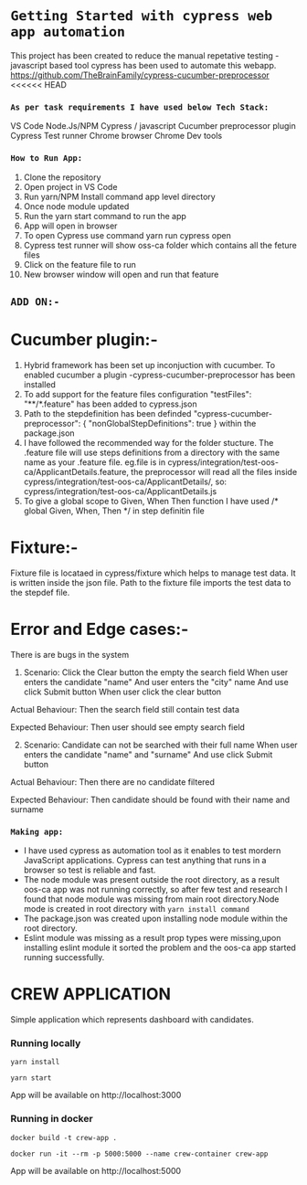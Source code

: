 # `Getting Started with cypress web app automation`

This project has been created to reduce the manual repetative testing - javascript based tool cypress has been used to automate this webapp.
https://github.com/TheBrainFamily/cypress-cucumber-preprocessor
<<<<<< HEAD
### `As per task requirements I have used below Tech Stack:`

VS Code
Node.Js/NPM
Cypress / javascript
Cucumber preprocessor plugin
Cypress Test runner
Chrome browser
Chrome Dev tools


### `How to Run App:`
1. Clone the repository
2. Open project in VS Code
3. Run yarn/NPM Install command app level directory
4. Once node module updated
5. Run the yarn start command to run the app
6. App will open in browser
7. To open Cypress use command yarn run cypress open
8. Cypress test runner will show oss-ca folder which contains all the feture files
9. Click on the feature file to run
10. New browser window will open and run that feature

## `ADD ON:-`
# Cucumber plugin:-
1. Hybrid framework has been set up inconjuction with cucumber. To enabled cucumber a plugin -cypress-cucumber-preprocessor has been installed 
2. To add support for the feature files configuration "testFiles": "**/*.feature" has been added to cypress.json
3. Path to the stepdefinition has been definded "cypress-cucumber-preprocessor": {
  "nonGlobalStepDefinitions": true
} within the package.json
4. I have followed the recommended way for the folder stucture. The .feature file will use steps definitions from a directory with the same name as your .feature file. eg.file is in cypress/integration/test-oos-ca/ApplicantDetails.feature, the preprocessor will read all the files inside cypress/integration/test-oos-ca/ApplicantDetails/, so: cypress/integration/test-oos-ca/ApplicantDetails.js
45. To give a global scope to Given, When Then function I have used /* global Given, When, Then */ in step definitin file

# Fixture:-
Fixture file is locataed in cypress/fixture which helps to manage test data. It is written inside the json file. Path to the fixture file imports the test data to the stepdef file.

# Error and Edge cases:-
There is are bugs in the system
1. Scenario: Click the Clear button the empty the search field
When user enters the candidate "name" 
And user enters the "city" name
And use click Submit button
When user click the clear button

Actual Behaviour:
Then the search field still contain test data

Expected Behaviour:
Then user should see empty search field

2. Scenario: Candidate can not be searched with their full name
When user enters the candidate "name" and "surname"
And use click Submit button

Actual Behaviour:
Then there are no candidate filtered

Expected Behaviour:
Then candidate should be found with their name and surname

### `Making app:`

- I have used cypress as automation tool as it enables to test mordern JavaScript applications. Cypress can test anything that runs in a browser so test is reliable and fast.
- The node module was present outside the root directory, as a result oos-ca app was not running correctly, so after few test and research I found that node module was missing from main root directory.Node mode is created in root directory with `yarn install command`
- The package.json was created upon installing node module within the root directory.
- Eslint module was missing as a result prop types were missing,upon installing eslint module it sorted the problem and the oos-ca app started running successfully.



# CREW APPLICATION

Simple application which represents dashboard with candidates.

### Running locally
`yarn install`

`yarn start`

App will be available on http://localhost:3000


### Running in docker
`docker build -t crew-app .`

`docker run -it --rm -p 5000:5000 --name crew-container crew-app`

App will be available on http://localhost:5000
